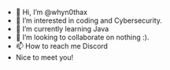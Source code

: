 - 👋 Hi, I’m @whyn0thax
- 👀 I’m interested in coding and Cybersecurity.
- 🌱 I’m currently learning Java
- 💞️ I’m looking to collaborate on nothing :).
- 📫 How to reach me Discord 
- Nice to meet you!

<!---
whyn0thax/whyn0thax is a ✨ special ✨ repository because its `README.md` (this file) appears on your GitHub profile.
You can click the Preview link to take a look at your changes.
--->
